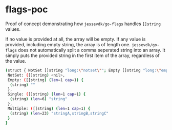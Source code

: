 # flags-poc

Proof of concept demonstrating how `jessevdk/go-flags` handles `[]string` values.

If no value is provided at all, the array will be empty.
If any value is provided, including empty string, the array is of length one.
`jessevdk/go-flags` does not automatically split a comma seperated string into
an array.
It simply puts the provided string in the first item of the array, regardless of
the value.

```bash
(struct { NotSet []string "long:\"notset\""; Empty []string "long:\"empty\""; Single []string "long:\"single\""; Multiple []string "long:\"multiple\"" }) {
 NotSet: ([]string) <nil>,
 Empty: ([]string) (len=1 cap=1) {
  (string) ""
 },
 Single: ([]string) (len=1 cap=1) {
  (string) (len=6) "string"
 },
 Multiple: ([]string) (len=1 cap=1) {
  (string) (len=23) "stringA,stringB,stringC"
 }
}
```
